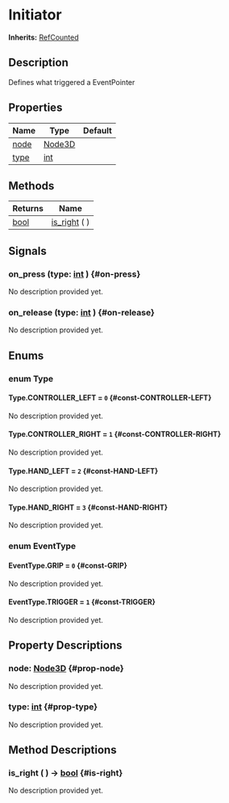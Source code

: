 # Initiator
**Inherits:** [RefCounted](https://docs.godotengine.org/de/4.x/classes/class_refcounted.html)
    
## Description

Defines what triggered a EventPointer

## Properties

| Name               | Type                                                                    | Default |
| ------------------ | ----------------------------------------------------------------------- | ------- |
| [node](#prop-node) | [Node3D](https://docs.godotengine.org/de/4.x/classes/class_node3d.html) |         |
| [type](#prop-type) | [int](https://docs.godotengine.org/de/4.x/classes/class_int.html)       |         |

## Methods

| Returns                                                             | Name                       |
| ------------------------------------------------------------------- | -------------------------- |
| [bool](https://docs.godotengine.org/de/4.x/classes/class_bool.html) | [is_right](#is-right) (  ) |

## Signals

### on_press (type: [int](https://docs.godotengine.org/de/4.x/classes/class_int.html)  ) {#on-press}

No description provided yet.

### on_release (type: [int](https://docs.godotengine.org/de/4.x/classes/class_int.html)  ) {#on-release}

No description provided yet.

## Enums

### enum Type

#### Type.CONTROLLER_LEFT = `0` {#const-CONTROLLER-LEFT}

No description provided yet.

#### Type.CONTROLLER_RIGHT = `1` {#const-CONTROLLER-RIGHT}

No description provided yet.

#### Type.HAND_LEFT = `2` {#const-HAND-LEFT}

No description provided yet.

#### Type.HAND_RIGHT = `3` {#const-HAND-RIGHT}

No description provided yet.

### enum EventType

#### EventType.GRIP = `0` {#const-GRIP}

No description provided yet.

#### EventType.TRIGGER = `1` {#const-TRIGGER}

No description provided yet.



## Property Descriptions

### node: [Node3D](https://docs.godotengine.org/de/4.x/classes/class_node3d.html) {#prop-node}

No description provided yet.

### type: [int](https://docs.godotengine.org/de/4.x/classes/class_int.html) {#prop-type}

No description provided yet.

## Method Descriptions

###  is_right ( ) -> [bool](https://docs.godotengine.org/de/4.x/classes/class_bool.html) {#is-right}

No description provided yet.
